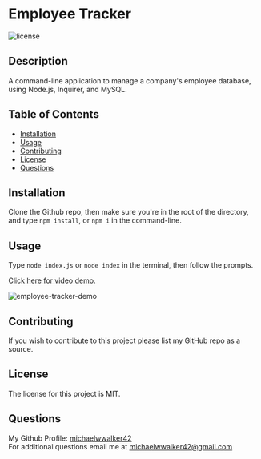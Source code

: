 # Employee Tracker
  ![license](https://img.shields.io/badge/license-MIT-orange.svg)

  ## Description
  A command-line application to manage a company's employee database, using Node.js, Inquirer, and MySQL.

  ## Table of Contents
  * [Installation](#installation)
  * [Usage](#usage)
  * [Contributing](#contributing)
  * [License](#license)
  * [Questions](#questions)  
  
  ## Installation
  Clone the Github repo, then make sure you're in the root of the directory, and type `npm install`, or `npm i` in the command-line.

  ## Usage
  Type `node index.js` or `node index` in the terminal, then follow the prompts.  

  [Click here for video demo.](https://watch.screencastify.com/v/jYp9nX9hhqF80IxwT2ms)  

  ![employee-tracker-demo](assets/images/employee-tracker-demo.gif)

  ## Contributing
  If you wish to contribute to this project please list my GitHub repo as a source.

  ## License

  The license for this project is MIT.

  ## Questions
  My Github Profile: [michaelwwalker42](https://github.com/michaelwwalker42)  
  For additional questions email me at michaelwwalker42@gmail.com  
